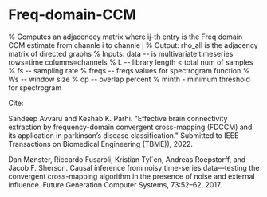 # Freq-domain-CCM
% Computes an adjacencey matrix where ij-th entry is the Freq domain CCM estimate from channle i to channle j
% Output: rho_all is the adjacency matrix of directed graphs
% Inputs: data -- is multivariate timeseries rows=time columns=channels
% L -- library length < total num of samples
% fs -- sampling rate
% freqs -- freqs values for spectrogram function
% Ws -- window size
% op -- overlap percent
% minth - minimum threshold for spectrogram

Cite:

Sandeep Avvaru and Keshab K. Parhi. "Effective brain connectivity extraction by frequency-domain convergent cross-mapping (FDCCM) and its application in parkinson’s disease classification." Submitted to IEEE Transactions on Biomedical Engineering (TBME)), 2022.

Dan Mønster, Riccardo Fusaroli, Kristian Tyl´en, Andreas Roepstorff, and Jacob F. Sherson. Causal inference from noisy time-series data—testing the convergent cross-mapping algorithm in the presence of noise and external influence. Future Generation Computer Systems, 73:52–62, 2017.
